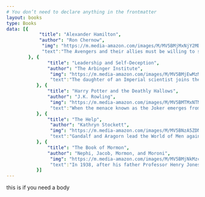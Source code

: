 ```yaml
---
# You don’t need to declare anything in the frontmatter
layout: books
type: Books
data: [{
            "title": "Alexander Hamilton",
            "author": "Ron Chernow",
             "img": "https://m.media-amazon.com/images/M/MV5BMjMxNjY2MDU1OV5BMl5BanBnXkFtZTgwNzY1MTUwNTM@._V1_SY1000_CR0,0,674,1000_AL_.jpg",
             "text":"The Avengers and their allies must be willing to sacrifice all in an attempt to defeat the powerful Thanos before his blitz of devastation and ruin puts an end to the universe."
        }, {
               "title": "Leadership and Self-Deception",
               "author": "The Arbinger Institute",
                "img": "https://m.media-amazon.com/images/M/MV5BMjEwMzMxODIzOV5BMl5BanBnXkFtZTgwNzg3OTAzMDI@._V1_SY1000_SX675_AL_.jpg",
                "text":"The daughter of an Imperial scientist joins the Rebel Alliance in a risky move to steal the Death Star plans."
           }, {
               "title": "Harry Potter and the Deathly Hallows",
               "author": "J.K. Rowling",
                "img": "https://m.media-amazon.com/images/M/MV5BMTMxNTMwODM0NF5BMl5BanBnXkFtZTcwODAyMTk2Mw@@._V1_SY1000_CR0,0,675,1000_AL_.jpg",
                "text":"When the menace known as the Joker emerges from his mysterious past, he wreaks havoc and chaos on the people of Gotham. The Dark Knight must accept one of the greatest psychological and physical tests of his ability to fight injustice."
           }, {
               "title": "The Help",
                "author": "Kathryn Stockett",
                "img": "https://m.media-amazon.com/images/M/MV5BNzA5ZDNlZWMtM2NhNS00NDJjLTk4NDItYTRmY2EwMWZlMTY3XkEyXkFqcGdeQXVyNzkwMjQ5NzM@._V1_SY1000_CR0,0,675,1000_AL_.jpg",
                "text":"Gandalf and Aragorn lead the World of Men against Sauron's army to draw his gaze from Frodo and Sam as they approach Mount Doom with the One Ring."
           }, {
               "title": "The Book of Mormon",
               "author": "Nephi, Jacob, Mormon, and Moroni",
                "img": "https://m.media-amazon.com/images/M/MV5BMjNkMzc2N2QtNjVlNS00ZTk5LTg0MTgtODY2MDAwNTMwZjBjXkEyXkFqcGdeQXVyNDk3NzU2MTQ@._V1_SY1000_CR0,0,678,1000_AL_.jpg",
                "text":"In 1938, after his father Professor Henry Jones, Sr. goes missing while pursuing the Holy Grail, Indiana Jones finds himself up against Adolf Hitler's Nazis again to stop them obtaining its powers."
           }]
---
```

this is if you need a body
